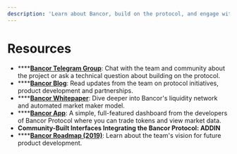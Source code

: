 ```yaml
---
description: 'Learn about Bancor, build on the protocol, and engage with the community.'
---
```


# Resources

* \*\*\*\*[**Bancor Telegram Group**](https://t.me/BancorDevelopers): Chat with the team and community about the project or ask a technical question about building on the protocol.
* \*\*\*\*[**Bancor Blog**](https://blog.bancor.network/): Read updates from the team on protocol initiatives, product development and partnerships. 
* \*\*\*\*[**Bancor Whitepaper**](https://storage.googleapis.com/website-bancor/2018/04/01ba8253-bancor_protocol_whitepaper_en.pdf): Dive deeper into Bancor's liquidity network and automated market maker model.
* \*\*\*\*[**Bancor App**](https://www.bancor.network/): A simple, full-featured dashboard from the developers of Bancor Protocol where you can trade tokens and view market data.
* **Community-Built Interfaces Integrating the Bancor Protocol: ADDIN**
* \*\*\*\*[**Bancor Roadmap \(2019\)**](https://blog.bancor.network/bancors-next-chapter-our-roadmap-for-empowering-the-bancor-community-34b31c845cf2): Learn about the team's vision for future product development.

